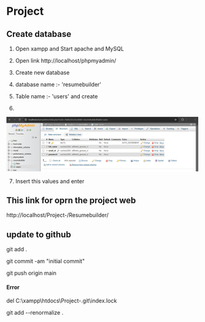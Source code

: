 # Project

## Create database


1. Open xampp  and Start apache and MySQL
2. Open link 
http://localhost/phpmyadmin/

3. Create new database 
4. database name :- 'resumebuilder'
5. Table name :- 'users' and create
6. 


<img src="Table structure.png" alt="image" width="500"/> 


7. Insert this values and enter


## This link for oprn the project web
http://localhost/Project-/Resumebuilder/
## update to github

git add .

git commit -am "initial commit"

git push origin main

#### Error
del C:\xampp\htdocs\Project-\.git\index.lock

git add --renormalize .